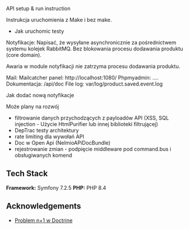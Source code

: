 API setup & run instruction


Instrukcja uruchomienia z Make i bez make.
- Jak uruchomic testy




Notyfikacje:
Napisać, że wysyłane asynchronicznie za pośrednictwem systemu kolejek RabbitMQ.
Bez blokowania procesu dodawania produktu (core domain).

Awaria w module notyfikacji nie zatrzyma procesu dodawania produktu.


Mail: Mailcatcher panel:  http://localhost:1080/
Phpmyadmin: ....
Dokumentacja: /api/doc
File log: var/log/product.saved.event.log

Jak dodać nową notyfikacje


Może plany na rozwój
- filtrowanie danych przychodzących z payloadów API (XSS, SQL injection - Użycie HtmlPurifier lub innej biblioteki filtrującej)
- DepTrac testy architektury
- rate limiting dla wywołań API
- Doc w Open Api (NelmioAPiDocBundle)
- rejestrowanie zmian - podpięcie middleware pod command.bus i obsługiwanych komend

## Tech Stack
    



**Framework:** Symfony 7.2.5
**PHP:** PHP 8.4


## Acknowledgements
- [Problem n+1 w Doctrine](https://koddlo.pl/doctrine-problem-n1-i-mozliwe-rozwiazania/)
